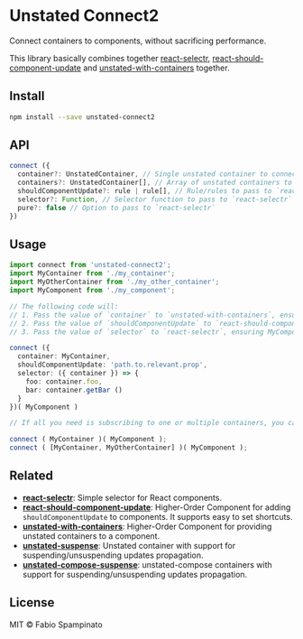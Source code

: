 # Unstated Connect2

Connect containers to components, without sacrificing performance.

This library basically combines together [react-selectr](https://github.com/fabiospampinato/react-selectr), [react-should-component-update](https://github.com/fabiospampinato/react-should-component-update) and [unstated-with-containers](https://github.com/fabiospampinato/unstated-with-containers) together.

## Install

```sh
npm install --save unstated-connect2
```

## API

```ts
connect ({
  container?: UnstatedContainer, // Single unstated container to connect
  containers?: UnstatedContainer[], // Array of unstated containers to connect
  shouldComponentUpdate?: rule | rule[], // Rule/rules to pass to `react-should-component-update`
  selector?: Function, // Selector function to pass to `react-selectr`
  pure?: false // Option to pass to `react-selectr`
})
```

## Usage

```ts
import connect from 'unstated-connect2';
import MyContainer from './my_container';
import MyOtherContainer from './my_other_container';
import MyComponent from './my_component';

// The following code will:
// 1. Pass the value of `container` to `unstated-with-containers`, ensuring it gets connected
// 2. Pass the value of `shouldComponentUpdate` to `react-should-component-update`, ensuring unnecessary selections and re-renders are reduced
// 3. Pass the value of `selector` to `react-selectr`, ensuring MyComponent will only receive the selected props, minimizing unecessary re-renders

connect ({
  container: MyContainer,
  shouldComponentUpdate: 'path.to.relevant.prop',
  selector: ({ container }) => {
    foo: container.foo,
    bar: container.getBar ()
  }
})( MyComponent )

// If all you need is subscribing to one or multiple containers, you can simply write:

connect ( MyContainer )( MyComponent );
connect ( [MyContainer, MyOtherContainer] )( MyComponent );
```

## Related

- **[react-selectr](https://github.com/fabiospampinato/react-selectr)**: Simple selector for React components.
- **[react-should-component-update](https://github.com/fabiospampinato/react-should-component-update)**: Higher-Order Component for adding `shouldComponentUpdate` to components. It supports easy to set shortcuts.
- **[unstated-with-containers](https://github.com/fabiospampinato/unstated-with-containers)**: Higher-Order Component for providing unstated containers to a component.
- **[unstated-suspense](https://github.com/fabiospampinato/unstated-suspense)**: Unstated container with support for suspending/unsuspending updates propagation.
- **[unstated-compose-suspense](https://github.com/fabiospampinato/unstated-compose-suspense)**: unstated-compose containers with support for suspending/unsuspending updates propagation.

## License

MIT © Fabio Spampinato
